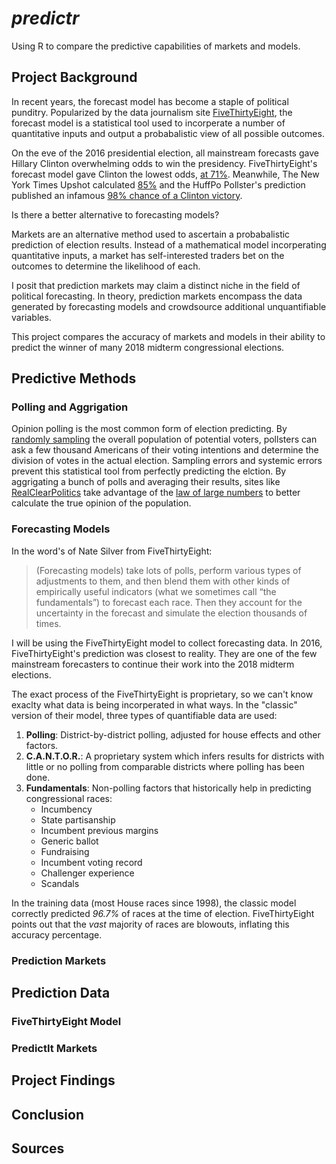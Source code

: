 *predictr*
==========

Using R to compare the predictive capabilities of markets and models.

Project Background
------------------

In recent years, the forecast model has become a staple of political
punditry. Popularized by the data journalism site
[FiveThirtyEight](https://fivethirtyeight.com/), the forecast model is a
statistical tool used to incorperate a number of quantitative inputs and
output a probabalistic view of all possible outcomes.

On the eve of the 2016 presidential election, all mainstream forecasts
gave Hillary Clinton overwhelming odds to win the presidency.
FiveThirtyEight's forecast model gave Clinton the lowest odds, [at
71%](https://goo.gl/CLPrUC). Meanwhile, The New York Times Upshot
calculated [85%]((https://goo.gl/QES9vJ)) and the HuffPo Pollster's
prediction published an infamous [98% chance of a Clinton
victory](https://goo.gl/XJqwyD).

Is there a better alternative to forecasting models?

Markets are an alternative method used to ascertain a probabalistic
prediction of election results. Instead of a mathematical model
incorperating quantitative inputs, a market has self-interested traders
bet on the outcomes to determine the likelihood of each.

I posit that prediction markets may claim a distinct niche in the field
of political forecasting. In theory, prediction markets encompass the
data generated by forecasting models and crowdsource additional
unquantifiable variables.

This project compares the accuracy of markets and models in their
ability to predict the winner of many 2018 midterm congressional
elections.

Predictive Methods
------------------

### Polling and Aggrigation

Opinion polling is the most common form of election predicting. By
[randomly sampling](https://en.wikipedia.org/wiki/Sampling_(statistics))
the overall population of potential voters, pollsters can ask a few
thousand Americans of their voting intentions and determine the division
of votes in the actual election. Sampling errors and systemic errors
prevent this statistical tool from perfectly predicting the elction. By
aggrigating a bunch of polls and averaging their results, sites like
[RealClearPolitics](https://www.realclearpolitics.com/) take advantage
of the [law of large
numbers](https://en.wikipedia.org/wiki/Law_of_large_numbers) to better
calculate the true opinion of the population.

### Forecasting Models

In the word's of Nate Silver from FiveThirtyEight:

> (Forecasting models) take lots of polls, perform various types of
> adjustments to them, and then blend them with other kinds of
> empirically useful indicators (what we sometimes call “the
> fundamentals”) to forecast each race. Then they account for the
> uncertainty in the forecast and simulate the election thousands of
> times.

I will be using the FiveThirtyEight model to collect forecasting data.
In 2016, FiveThirtyEight's prediction was closest to reality. They are
one of the few mainstream forecasters to continue their work into the
2018 midterm elections.

The exact process of the FiveThirtyEight is proprietary, so we can't
know exaclty what data is being incorperated in what ways. In the
"classic" version of their model, three types of quantifiable data are
used:

1.  **Polling**: District-by-district polling, adjusted for house
    effects and other factors.
2.  **C.A.N.T.O.R.**: A proprietary system which infers results for
    districts with little or no polling from comparable districts where
    polling has been done.
3.  **Fundamentals**: Non-polling factors that historically help in
    predicting congressional races:
    -   Incumbency
    -   State partisanship
    -   Incumbent previous margins
    -   Generic ballot
    -   Fundraising
    -   Incumbent voting record
    -   Challenger experience
    -   Scandals

In the training data (most House races since 1998), the classic model
correctly predicted *96.7%* of races at the time of election.
FiveThirtyEight points out that the *vast* majority of races are
blowouts, inflating this accuracy percentage.

### Prediction Markets

Prediction Data
---------------

### FiveThirtyEight Model

### PredictIt Markets

Project Findings
----------------

Conclusion
----------

Sources
-------
